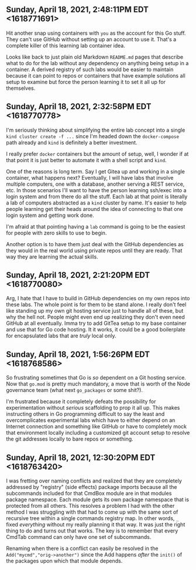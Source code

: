 ## Sunday, April 18, 2021, 2:48:11PM EDT <1618771691>

Hit another snap using containers with `you` as the account for this Go
stuff. They can't use GitHub without setting up an account to use it.
That's a complete killer of this learning lab container idea.

Looks like back to just plain old Markdown `README.md` pages that
describe what to do for the lab without any dependency on anything being
setup in a container. A derived registry of such labs would be easier to
maintain because it can point to repos or containers that have example
solutions all setup to examine but force the person learning it to set
it all up for themselves.

## Sunday, April 18, 2021, 2:32:58PM EDT <1618770778>

I'm seriously thinking about simplifying the entire lab concept into a
single `kind cluster create -f ...` since I'm headed down the
`docker-compose` path already and `kind` is definitely a better
investment.

I really prefer `docker` containers but the amount of setup, well, I
wonder if at that point it is just better to automate it with a shell
script and `kind`.

One of the reasons is long term. Say I get Gitea up and working in a
single container, what happens next? Eventually, I will have labs that
involve multiple computers, one with a database, another serving a REST
service, etc. In those scenarios I'll want to have the person learning
ssh/exec into a login system and from there do all the stuff. Each lab
at that point is literally a lab of computers abstracted as a `kind`
cluster by name. It's easier to help people learning get their heads
around the idea of connecting to that one login system and getting work
done.

I'm afraid at that pointing having a `lab` command is going to be the
easiest for people with zero skills to use to begin.

Another option is to have them just deal with the GitHub dependencies as
they would in the real world using private repos until they are ready.
That way they are learning the actual skills.

## Sunday, April 18, 2021, 2:21:20PM EDT <1618770080>

Arg, I hate that I have to build in GitHub dependencies on my own repos
into these labs. The whole point is for them to be stand alone. I really
don't feel like standing up my own git hosting service just to handle
all of these, but why the hell not. People might even end up realizing
they don't even need GitHub at all eventually. Imma try to add GitTea
setup to my base container and use that for Go code hosting. It it
works, it could be a good boilerplate for encapsulated labs that are
*truly* local only.

## Sunday, April 18, 2021, 1:56:26PM EDT <1618768586>

So frustrating sometimes that Go is *so* dependent on a Git hosting
service. Now that `go.mod` is pretty much mandatory, a move that is
worth of the Node governance team (what next `go_packages` or some
shit?). 

I'm frustrated because it completely defeats the possibility for
experimentation without *serious* scaffolding to prop it all up. This
makes instructing others in Go programming difficult to say the least
and overcomplicates experimental labs which have to either depend on an
Internet connection and something like GitHub or have to completely mock
that environment locally including a customized git account setup to
resolve the git addresses locally to bare repos or something.

## Sunday, April 18, 2021, 12:30:20PM EDT <1618763420>

I was fretting over naming conflicts and realized that they are
completely addressed by "registry" (side effects) package imports
because all the subcommands included for that CmdBox module are in that
modules package namespace. Each module gets its own package namespace
that is protected from all others. This resolves a problem I had with
the other method I was struggling with that had to come up with the same
sort of recursive tree within a single commands registry map. In other
words, `_` fixed *everything* without my really planning it that way. It
was just the right thing to do and turns out that works. The key is to
remember that every CmdTab command can only have one set of subcommands.

Renaming when there is a conflict can easily be resolved in the
`Add("mycmd","orig->another")` since the Add happens *after* the
`init()` of the  packages upon which that module depends.

